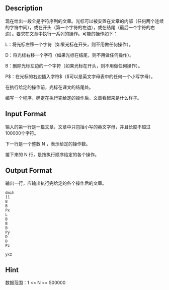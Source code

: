 ## Description

<p>现在给出一段全是字符序列的文章。光标可以被安置在文章的内部（任何两个连续的字符中间），或在开头（第一个字符的左边），或在结尾（最后一个字符的右边）。要求在文章中执行一系列的操作。可能的操作如下：</p><p>L：将光标左移一个字符（如果光标在开头，则不用做任何操作）。</p><p>D：将光标右移一个字符（如果光标在结尾，则不用做任何操作）。<br /></p><p>B：删除光标左边的一个字符（如果光标在开头，则不用做任何操作）。<br /></p><p>P$：在光标的右边插入字符$（$可以是英文字母表中的任何一个小写字母）。</p><p>在执行给定的操作前，光标在课文的结尾处。</p><p>编写一个程序，确定在执行完给定的操作后，文章看起来是什么样子。</p>

## Input Format

<p>输入的第一行是一篇文章，文章中只包括小写的英文字母，并且长度不超过100000个字符。</p><p>下一行是一个整数 N ，表示给定的操作数。</p><p>接下来的 N 行，是按执行顺序给定的各个操作。</p>

## Output Format

<p>输出一行，应输出执行完给定的各个操作后的文章。<br /></p>

```input1
dmih
11
B
B
Px
L
B
B
B
Py
D
D
Pz
```
```output1
yxz
```
## Hint

<p>数据范围：1 &lt;= N &lt;= 500000<br /></p>
